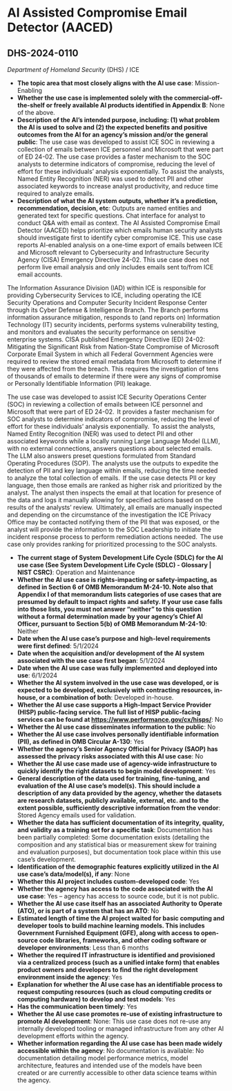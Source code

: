 # AI Assisted Compromise Email Detector (AACED)
## DHS-2024-0110
_Department of Homeland Security_ (DHS) / ICE


+ **The topic area that most closely aligns with the AI use case**: Mission-Enabling
+ **Whether the use case is implemented solely with the commercial-off-the-shelf or freely available AI products identified in Appendix B**: None of the above.
+ **Description of the AI’s intended purpose, including: (1) what problem the AI is used to solve and (2) the expected benefits and positive outcomes from the AI for an agency’s mission and/or the general public**: The use case was developed to assist ICE SOC in reviewing a collection of emails between ICE personnel and Microsoft that were part of ED 24-02.  The use case provides a faster mechanism to the SOC analysts to determine indicators of compromise, reducing the level of effort for these individuals’ analysis exponentially.  To assist the analysts, Named Entity Recognition (NER) was used to detect PII and other associated keywords to increase analyst productivity, and reduce time required to analyze emails.
+ **Description of what the AI system outputs, whether it’s a prediction, recommendation, decision, etc**: Outputs are named entities and generated text for specific questions. Chat interface for analyst to conduct Q&A with email as context.
The AI Assisted Compromise Email Detector (AACED) helps prioritize which emails human security analysts should investigate first to identify cyber compromise ICE. This use case reports AI-enabled analysis on a one-time export of emails between ICE and Microsoft relevant to Cybersecurity and Infrastructure Security Agency (CISA) Emergency Directive 24-02. This use case does not perform live email analysis and only includes emails sent to/from ICE email accounts. 

The Information Assurance Division (IAD) within ICE is responsible for providing Cybersecurity Services to ICE, including operating the ICE Security Operations and Computer Security Incident Response Center through its Cyber Defense & Intelligence Branch. The Branch performs information assurance mitigation, responds to (and reports on) Information Technology (IT) security incidents, performs systems vulnerability testing, and monitors and evaluates the security performance on sensitive enterprise systems. CISA published Emergency Directive (ED) 24-02: Mitigating the Significant Risk from Nation-State Compromise of Microsoft Corporate Email System in which all Federal Government Agencies were required to review the stored email metadata from Microsoft to determine if they were affected from the breach. This requires the investigation of tens of thousands of emails to determine if there were any signs of compromise or Personally Identifiable Information (PII) leakage. 

The use case was developed to assist ICE Security Operations Center (SOC) in reviewing a collection of emails between ICE personnel and Microsoft that were part of ED 24-02.  It provides a faster mechanism for SOC analysts to determine indicators of compromise, reducing the level of effort for these individuals’ analysis exponentially.  To assist the analysts, Named Entity Recognition (NER) was used to detect PII and other associated keywords while a locally running Large Language Model (LLM), with no external connections, answers questions about selected emails.  The LLM also answers preset questions formulated from Standard Operating Procedures (SOP). The analysts use the outputs to expedite the detection of PII and key language within emails, reducing the time needed to analyze the total collection of emails.  If the use case detects PII or key language, then those emails are ranked as higher risk and prioritized by the analyst. The analyst then inspects the email at that location for presence of the data and logs it manually allowing for specified actions based on the results of the analysts’ review.  Ultimately, all emails are manually inspected and depending on the circumstance of the investigation the ICE Privacy Office may be contacted notifying them of the PII that was exposed, or the analyst will provide the information to the SOC Leadership to initiate the incident response process to perform remediation actions needed.  The use case only provides ranking for prioritized processing to the SOC analysts. 
+ **The current stage of System Development Life Cycle (SDLC) for the AI use case (See System Development Life Cycle (SDLC) - Glossary | NIST CSRC)**: Operation and Maintenance
+ **Whether the AI use case is rights-impacting or safety-impacting, as defined in Section 6 of OMB Memorandum M-24-10. Note also that Appendix I of that memorandum lists categories of use cases that are presumed by default to impact rights and safety. If your use case falls into those lists, you must not answer “neither” to this question without a formal determination made by your agency’s Chief AI Officer, pursuant to Section 5(b) of OMB Memorandum M-24-10**: Neither
+ **Date when the AI use case’s purpose and high-level requirements were first defined**: 5/1/2024
+ **Date when the acquisition and/or development of the AI system associated with the use case first began**: 5/1/2024
+ **Date when the AI use case was fully implemented and deployed into use**: 6/1/2024
+ **Whether the AI system involved in the use case was developed, or is expected to be developed, exclusively with contracting resources, in-house, or a combination of both**: Developed in-house.
+ **Whether the AI use case supports a High-Impact Service Provider (HISP) public-facing service. The full list of HISP public-facing services can be found at https://www.performance.gov/cx/hisps/**: No
+ **Whether the AI use case disseminates information to the public**: No
+ **Whether the AI use case involves personally identifiable information (PII), as defined in OMB Circular A-130**: Yes
+ **Whether the agency’s Senior Agency Official for Privacy (SAOP) has assessed the privacy risks associated with this AI use case**: No
+ **Whether the AI use case made use of agency-wide infrastructure to quickly identify the right datasets to begin model development**: Yes
+ **General description of the data used for training, fine-tuning, and evaluation of the AI use case’s model(s). This should include a description of any data provided by the agency, whether the datasets are research datasets, publicly available, external, etc. and to the extent possible, sufficiently descriptive information from the vendor**: Stored Agency emails used for validation.
+ **Whether the data has sufficient documentation of its integrity, quality, and validity as a training set for a specific task**: Documentation has been partially completed: Some documentation exists (detailing the composition and any statistical bias or measurement skew for training and evaluation purposes), but documentation took place within this use case’s development.
+ **Identification of the demographic features explicitly utilized in the AI use case’s data/model(s), if any**: None
+ **Whether this AI project includes custom-developed code**: Yes
+ **Whether the agency has access to the code associated with the AI use case**: Yes – agency has access to source code, but it is not public.
+ **Whether the AI use case itself has an associated Authority to Operate (ATO), or is part of a system that has an ATO**: No
+ **Estimated length of time the AI project waited for basic computing and developer tools to build machine learning models. This includes Government Furnished Equipment (GFE), along with access to open-source code libraries, frameworks, and other coding software or developer environments**: Less than 6 months
+ **Whether the required IT infrastructure is identified and provisioned via a centralized process (such as a unified intake form) that enables product owners and developers to find the right development environment inside the agency**: Yes
+ **Explanation for whether the AI use case has an identifiable process to request computing resources (such as cloud computing credits or computing hardware) to develop and test models**: Yes
+ **Has the communication been timely**: Yes
+ **Whether the AI use case promotes re-use of existing infrastructure to promote AI development**: None: This use case does not re-use any internally developed tooling or managed infrastructure from any other AI development efforts within the agency.
+ **Whether information regarding the AI use case has been made widely accessible within the agency**: No documentation is available: No documentation detailing model performance metrics, model architecture, features and intended use of the models have been created or are currently accessible to other data science teams within the agency.
